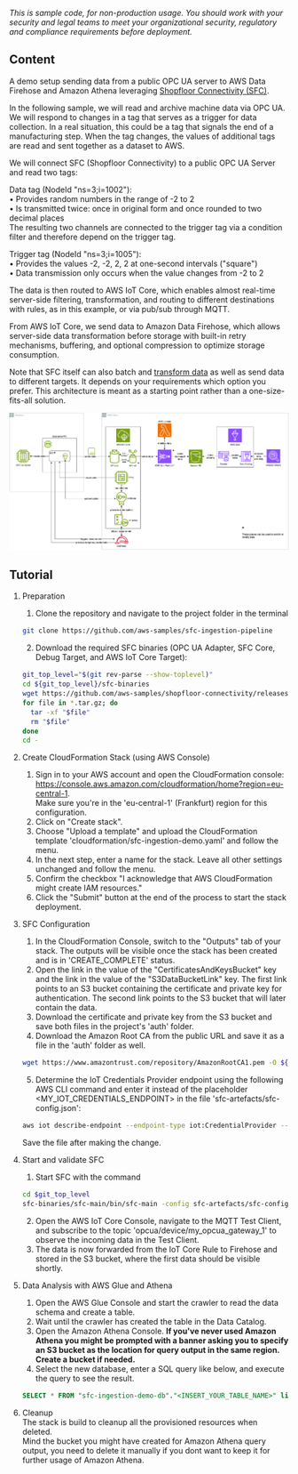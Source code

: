 *This is sample code, for non-production usage. 
You should work with your security and legal teams to meet your organizational security, regulatory and compliance requirements before deployment.*

## Content

A demo setup sending data from a public OPC UA server to AWS Data Firehose and Amazon Athena leveraging 
[Shopfloor Connectivity (SFC)](https://github.com/aws-samples/shopfloor-connectivity).

In the following sample, we will read and archive machine data via OPC UA. We will respond to changes in a tag that serves as a trigger for data collection. In a real situation, this could be a tag that signals the end of a manufacturing step. When the tag changes, the values of additional tags are read and sent together as a dataset to AWS.

We will connect SFC (Shopfloor Connectivity) to a public OPC UA Server and read two tags:

Data tag (NodeId "ns=3;i=1002"):  
• Provides random numbers in the range of -2 to 2  
• Is transmitted twice: once in original form and once rounded to two decimal places  
The resulting two channels are connected to the trigger tag via a condition filter and 
therefore depend on the trigger tag.  

Trigger tag (NodeId "ns=3;i=1005"):  
• Provides the values -2, -2, 2, 2 at one-second intervals ("square")  
• Data transmission only occurs when the value changes from -2 to 2  

The data is then routed to AWS IoT Core, which enables almost real-time server-side filtering, transformation, and routing to different destinations with rules, as in this example, or via pub/sub through MQTT.

From AWS IoT Core, we send data to Amazon Data Firehose, which allows server-side data transformation before storage with built-in retry mechanisms, buffering, and optional compression to optimize storage consumption.

Note that SFC itself can also batch and [transform data](https://docs.aws.amazon.com/de_de/iot/latest/developerguide/iot-sql-functions.html) as well as send data to different targets. It depends on your requirements which option you prefer. This architecture is meant as a starting point rather than a one-size-fits-all solution.

![](./img/sfc-ingestion-demo_en.png)

## Tutorial
1. Preparation 
    1. Clone the repository and navigate to the project folder in the terminal
    ```bash
    git clone https://github.com/aws-samples/sfc-ingestion-pipeline
    ```
    2. Download the required SFC binaries (OPC UA Adapter, SFC Core, Debug Target, and AWS IoT Core Target):
    ```bash
    git_top_level="$(git rev-parse --show-toplevel)"
    cd ${git_top_level}/sfc-binaries
    wget https://github.com/aws-samples/shopfloor-connectivity/releases/download/v1.7.3/{debug-target,aws-iot-core-target,opcua,sfc-main}.tar.gz
    for file in *.tar.gz; do
      tar -xf "$file"
      rm "$file"
    done
    cd -
    ```

2. Create CloudFormation Stack (using AWS Console)
    1. Sign in to your AWS account and open the CloudFormation console: https://console.aws.amazon.com/cloudformation/home?region=eu-central-1.  
    Make sure you're in the 'eu-central-1' (Frankfurt) region for this configuration.
    2. Click on "Create stack".
    3. Choose "Upload a template" and upload the CloudFormation template 'cloudformation/sfc-ingestion-demo.yaml' and follow the menu.
    4. In the next step, enter a name for the stack. Leave all other settings unchanged and follow the menu.
    5. Confirm the checkbox "I acknowledge that AWS CloudFormation might create IAM resources."
    6. Click the "Submit" button at the end of the process to start the stack deployment.

3. SFC Configuration
    1. In the CloudFormation Console, switch to the "Outputs" tab of your stack. The outputs will be visible once the stack has been created and is in 'CREATE_COMPLETE' status.
    2. Open the link in the value of the "CertificatesAndKeysBucket" key and the link in the value of the "S3DataBucketLink" key. The first link points to an S3 bucket containing the certificate and private key for authentication. The second link points to the S3 bucket that will later contain the data.
    3. Download the certificate and private key from the S3 bucket and save both files in the project's 'auth' folder.
    4. Download the Amazon Root CA from the public URL and save it as a file in the 'auth' folder as well.
    ```bash
    wget https://www.amazontrust.com/repository/AmazonRootCA1.pem -O ${git_top_level}/sfc-artefacts/auth/root-CA.pem
    ```
    5. Determine the IoT Credentials Provider endpoint using the following AWS CLI command and enter it instead of the placeholder     <MY_IOT_CREDENTIALS_ENDPOINT> in the file 'sfc-artefacts/sfc-config.json':
    ```bash
    aws iot describe-endpoint --endpoint-type iot:CredentialProvider --output text
    ```
    Save the file after making the change.

4. Start and validate SFC
    1. Start SFC with the command
    ```bash
    cd $git_top_level
    sfc-binaries/sfc-main/bin/sfc-main -config sfc-artefacts/sfc-config.json
    ```
    2. Open the AWS IoT Core Console, navigate to the MQTT Test Client, and subscribe to the topic 'opcua/device/my_opcua_gateway_1' to observe the     incoming data in the Test Client.
    3. The data is now forwarded from the IoT Core Rule to Firehose and stored in the S3 bucket, where the first data should be visible shortly.
    
5. Data Analysis with AWS Glue and Athena
    1. Open the AWS Glue Console and start the crawler to read the data schema and create a table.
    2. Wait until the crawler has created the table in the Data Catalog.
    3. Open the Amazon Athena Console. 
    **If you've never used Amazon Athena you might be prompted with a banner asking you to specify an S3 bucket as the location for query output in the same region. Create a bucket if needed.**
    4. Select the new database, enter a SQL query like below, and execute the query to see the result.
    ```SQL
    SELECT * FROM "sfc-ingestion-demo-db"."<INSERT_YOUR_TABLE_NAME>" limit 10;
    ```

6. Cleanup  
The stack is build to cleanup all the provisioned resources when deleted.  
Mind the bucket you might have created for Amazon Athena query output, you need to delete 
it manually if you dont want to keep it for further usage of Amazon Athena.
